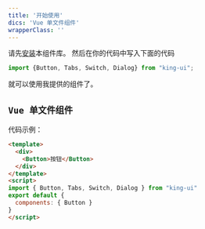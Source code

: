 ```yaml
---
title: '开始使用'
dics: 'Vue 单文件组件'
wrapperClass: ''
---
```

请先[安装](#/doc/install)本组件库。
然后在你的代码中写入下面的代码
```js
import {Button, Tabs, Switch, Dialog} from "king-ui";
```
就可以使用我提供的组件了。

## `Vue 单文件组件`
代码示例：
```html
<template>
  <div>
    <Button>按钮</Button>
  </div>
</template>
<script>
import { Button, Tabs, Switch, Dialog } from "king-ui"
export default {
  components: { Button }
}
</script>
```